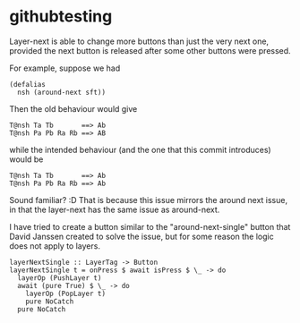 # githubtesting

Layer-next is able to change more buttons than just the very next one, provided the next button is released after some other buttons were pressed.

For example, suppose we had

```
(defalias
  nsh (around-next sft))
```

Then the old behaviour would give

```
T@nsh Ta Tb       ==> Ab
T@nsh Pa Pb Ra Rb ==> AB
```

while the intended behaviour (and the one that this commit introduces)
would be

```
T@nsh Ta Tb       ==> Ab
T@nsh Pa Pb Ra Rb ==> Ab
```

Sound familiar? :D That is because this issue mirrors the around next issue, in that the layer-next has the same issue as around-next.

I have tried to create a button similar to the "around-next-single" button that David Janssen created to solve the issue, but for some reason the logic does not apply to layers.

```
layerNextSingle :: LayerTag -> Button
layerNextSingle t = onPress $ await isPress $ \_ -> do
  layerOp (PushLayer t)
  await (pure True) $ \_ -> do
    layerOp (PopLayer t)
    pure NoCatch
  pure NoCatch
```
